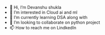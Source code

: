 - 👋 Hi, I’m Devanshu shukla 
- 👀 I’m interested in Cloud ai and ml
- 🌱 I’m currently learning DSA along with 
- 💞️ I’m looking to collaborate on python project 
- 📫 How to reach me on LindkedIn


<!---
devanshu0912/devanshu0912 is a ✨ special ✨ repository because its `README.md` (this file) appears on your GitHub profile.
You can click the Preview link to take a look at your changes.
--->
